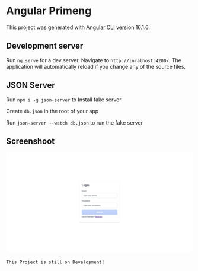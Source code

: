 # Angular Primeng

This project was generated with [Angular CLI](https://github.com/angular/angular-cli) version 16.1.6.

## Development server

Run `ng serve` for a dev server. Navigate to `http://localhost:4200/`. The application will automatically reload if you change any of the source files.

## JSON Server

Run `npm i -g json-server` to Install fake server

Create `db.json` in the root of your app

Run `json-server --watch db.json` to run the fake server

## Screenshoot

![Login](/src/assets/login.png)

`This Project is still on Development!`
